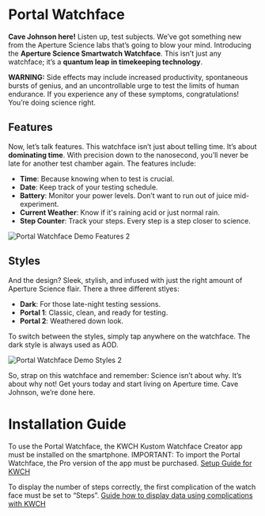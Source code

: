 # Portal Watchface

**Cave Johnson here!** Listen up, test subjects. We’ve got something new from the Aperture Science labs that’s going to blow your mind. Introducing the **Aperture Science Smartwatch Watchface**. This isn’t just any watchface; it’s a **quantum leap in timekeeping technology**.

**WARNING:** Side effects may include increased productivity, spontaneous bursts of genius, and an uncontrollable urge to test the limits of human endurance. If you experience any of these symptoms, congratulations! You’re doing science right.

## Features

Now, let’s talk features. This watchface isn’t just about telling time. It’s about **dominating time**. With precision down to the nanosecond, you’ll never be late for another test chamber again. The features include:
- **Time**: Because knowing when to test is crucial.
- **Date**: Keep track of your testing schedule.
- **Battery**: Monitor your power levels. Don’t want to run out of juice mid-experiment.
- **Current Weather**: Know if it's raining acid or just normal rain.
- **Step Counter**: Track your steps. Every step is a step closer to science.

![Portal Watchface Demo Features 2](https://github.com/user-attachments/assets/88702bcc-aa5a-4001-8918-1b06a86ce66f)

## Styles

And the design? Sleek, stylish, and infused with just the right amount of Aperture Science flair. There a three different stlyes:
- **Dark**: For those late-night testing sessions.
- **Portal 1**: Classic, clean, and ready for testing.
- **Portal 2**: Weathered down look.

To switch between the styles, simply tap anywhere on the watchface. The dark style is always used as AOD.
  
![Portal Watchface Demo Styles 2](https://github.com/user-attachments/assets/0444c967-0588-4986-8079-a0d9c77565d2)

So, strap on this watchface and remember: Science isn’t about why. It’s about why not! Get yours today and start living on Aperture time. Cave Johnson, we’re done here.

# Installation Guide
To use the Portal Watchface, the KWCH Kustom Watchface Creator app must be installed on the smartphone. IMPORTANT: To import the Portal Watchface, the Pro version of the app must be purchased.
[Setup Guide for KWCH](https://docs.kustom.rocks/docs/how_to/kwch_setup/)

To display the number of steps correctly, the first complication of the watch face must be set to “Steps”.
[Guide how to display data using complications with KWCH](https://docs.kustom.rocks/docs/how_to/kwch_display_data_via_complications/)

